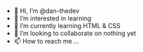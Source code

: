 - 👋 Hi, I’m @dan-thedev
- 👀 I’m interested in learning
- 🌱 I’m currently learning HTML & CSS
- 💞️ I’m looking to collaborate on nothing yet
- 📫 How to reach me ...

<!---
dan-thedev/dan-thedev is a ✨ special ✨ repository because its `README.md` (this file) appears on your GitHub profile.
You can click the Preview link to take a look at your changes.
--->

